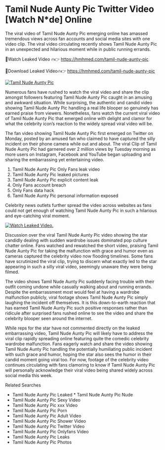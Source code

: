 ﻿# Tamil Nude Aunty Pic Twitter Video [Watch N*de] Online

The viral video of ﻿Tamil Nude Aunty Pic emerging online has amassed tremendous views across fan accounts and social media sites with one video clip. The viral video circulating recently shows ﻿Tamil Nude Aunty Pic in an unexpected and hilarious moment while in public running errands. 

🔴Watch Leaked Video 🔥👉  https://hmhmed.com/tamil-nude-aunty-pic 

🔴Download Leaked Video🔥👉  https://hmhmed.com/tamil-nude-aunty-pic 

[![Tamil Nude Aunty Pic](https://i.imgur.com/dJHk4Zq.gif)](https://hmhmed.com/tamil-nude-aunty-pic)

Numerous fans have rushed to watch the viral video and share the clip amongst followers featuring ﻿Tamil Nude Aunty Pic caught in an amusing and awkward situation. While surprising, the authentic and candid video showing ﻿Tamil Nude Aunty Pic handling a real life blooper so genuinely has earned praise from viewers. Nonetheless, fans watch the current viral video of ﻿Tamil Nude Aunty Pic that emerged online with delight and clamor for what the celebrity icon’s reaction to the widely spread viral video will be.

The fan video showing ﻿Tamil Nude Aunty Pic first emerged on Twitter on Monday, posted by an amused fan who claimed to have captured the silly incident on their phone camera while out and about. The viral Clip of ﻿Tamil Nude Aunty Pic had garnered over 2 million views by Tuesday morning as more users on Instagram, Facebook and YouTube began uploading and sharing the embarrassing yet entertaining video. 

1. ﻿Tamil Nude Aunty Pic Only Fans leak video
2. ﻿Tamil Nude Aunty Pic leaked pictures
3. ﻿Tamil Nude Aunty Pic explicit content leak
4. Only Fans account breach
5. Only Fans data hack
6. ﻿Tamil Nude Aunty Pic personal information exposed

Celebrity news outlets further spread the video across websites as fans could not get enough of watching ﻿Tamil Nude Aunty Pic in such a hilarious and eye-catching viral moment. 

[![Watch Leaked Video.](https://miro.medium.com/v2/resize:fit:828/format:webp/1*cilzJN44JGOrTw9NJCrNHA.gif "Watch Leaked Video")](https://hmhmed.com/tamil-nude-aunty-pic)

Discussion over the viral ﻿Tamil Nude Aunty Pic video showing the star candidly dealing with sudden wardrobe issues dominated pop culture chatter online. Fans watched and rewatched the short video, praising ﻿Tamil Nude Aunty Pic for taking the malfunction with grace and humor even as cameras captured the celebrity video now flooding timelines. Some fans have scrutinized the viral clip, trying to discern what exactly led to the star appearing in such a silly viral video, seemingly unaware they were being filmed.

The video shows ﻿Tamil Nude Aunty Pic suddenly facing trouble with their outfit coming undone while casually walking about and running errands. Despite the embarrassment most would feel at having a wardrobe malfunction publicly, viral footage shows ﻿Tamil Nude Aunty Pic simply laughing the incident off themselves. It is this down-to-earth reaction that has earned ﻿Tamil Nude Aunty Pic such positive responses rather than ridicule after surprised fans rushed online to see the video and share the celebrity blooper seen around the internet.  

While reps for the star have not commented directly on the leaked embarrassing video, ﻿Tamil Nude Aunty Pic will likely have to address the viral clip rapidly spreading online featuring quite the comedic celebrity wardrobe malfunction. Fans eagerly watch and share the video showing ﻿Tamil Nude Aunty Pic handling the potentially humiliating public incident with such grace and humor, hoping the star also sees the humor in their candid moment going viral too. For now, footage of the celebrity video continues circulating with fans clamoring to know if ﻿Tamil Nude Aunty Pic will personally acknowledge their viral video being shared widely across social media this week.

Related Searches
* ﻿Tamil Nude Aunty Pic Leaked
﻿* Tamil Nude Aunty Pic Nude
* ﻿Tamil Nude Aunty Pic Sexy Video
* ﻿Tamil Nude Aunty Pic xxx Video
* ﻿Tamil Nude Aunty Pic Porn
* ﻿Tamil Nude Aunty Pic Adult Video
* ﻿Tamil Nude Aunty Pic Shower Video
* ﻿Tamil Nude Aunty Pic Twitter Video
* ﻿Tamil Nude Aunty Pic Onlyfans Video
* ﻿Tamil Nude Aunty Pic Leaks
* ﻿Tamil Nude Aunty Pic Photos